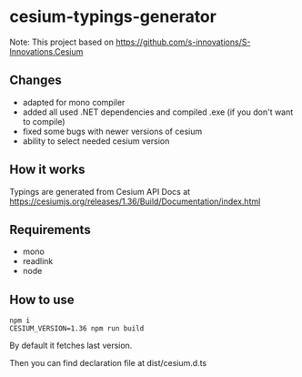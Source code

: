 # cesium-typings-generator
Note: This project based on https://github.com/s-innovations/S-Innovations.Cesium

## Changes
 - adapted for mono compiler
 - added all used .NET dependencies and compiled .exe (if you don't want to compile)
 - fixed some bugs with newer versions of cesium
 - ability to select needed cesium version

## How it works
Typings are generated from Cesium API Docs at https://cesiumjs.org/releases/1.36/Build/Documentation/index.html

## Requirements
 - mono
 - readlink
 - node

## How to use
```
npm i
CESIUM_VERSION=1.36 npm run build
```

By default it fetches last version.

Then you can find declaration file at dist/cesium.d.ts